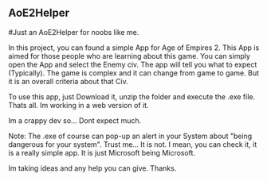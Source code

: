 ## AoE2Helper
#Just an AoE2Helper for noobs like me.

In this project, you can found a simple App for Age of Empires 2. This App is aimed for those people who are learning about this game.
You can simply open the App and select the Enemy civ. The app will tell you what to expect (Typically).
The game is complex and it can change from game to game. But it is an overall criteria about that Civ.

To use this app, just Download it, unzip the folder and execute the .exe file. Thats all.
Im working in a web version of it.

Im a crappy dev so... Dont expect much.

Note: The .exe of course can pop-up an alert in your System about "being dangerous for your system".
Trust me... It is not. I mean, you can check it, it is a really simple app. It is just Microsoft being Microsoft.

Im taking ideas and any help you can give. Thanks.
